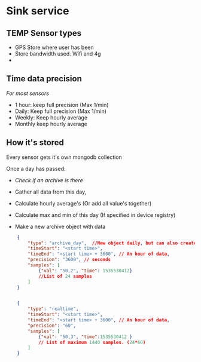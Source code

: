 # Sink service

## TEMP Sensor types
- GPS Store where user has been
- Store bandwidth used. Wifi and 4g
- 


## Time data precision
*For most sensors*

- 1 hour: keep full precision (Max 1/min)
- Daily: Keep full precision (Max 1/min)
- Weekly: Keep hourly average
- Monthly keep hourly average

## How it's stored
Every sensor gets it's own mongodb collection

Once a day has passed: 
- *Check if an archive is there*
- Gather all data from this day,
- Calculate hourly average's (Or add all value's together)
- Calculate max and min of this day (If specified in device registry)

- Make a new archive object with data

```json
    {
        "type": "archive_day",  //New object daily, but can also create archive_month
        "timeStart": "<start time>",
        "timeEnd": "<start time> + 3600", // An hour of data,
        "precision": "3600", // seconds
        "samples": [ 
            {"val": "50,2", "time": 1535530412}
            //List of 24 samples
        ]
    }


    {
        "type": "realtime",
        "timeStart": "<start time>",
        "timeEnd": "<start time> + 3600", // An hour of data,
        "precision": "60",
        "samples": [
            {"val": "50,3", "time":1535530412 }
            // List of maximum 1440 samples. (24*60)
        ]
    }
```